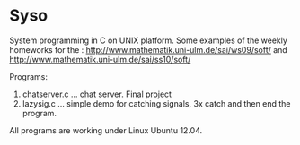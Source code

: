 Syso
====

System programming in C on UNIX platform. Some examples of the weekly homeworks for the : http://www.mathematik.uni-ulm.de/sai/ws09/soft/ and http://www.mathematik.uni-ulm.de/sai/ss10/soft/


Programs:
1. chatserver.c ... chat server. Final project
2. lazysig.c    ... simple demo for catching signals, 3x catch and then end the program.

All programs are working under Linux Ubuntu 12.04. 
